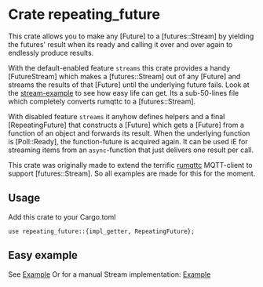 # Crate repeating_future

This crate allows you to make any [Future] to a [futures::Stream] by yielding the futures' result when its ready and calling it over and over again to endlessly produce results.

With the default-enabled feature `streams` this crate provides a handy [FutureStream] which makes a [futures::Stream] out
of any [Future] and streams the results of that [Future] until the underlying future fails.
Look at the [stream-example](https://github.com/Dirk007/repeating_future/blob/master/src/examples/stream.rs) to see how easy life can get. Its a sub-50-lines file which completely converts rumqttc to a [futures::Stream].

With disabled feature `streams` it anyhow defines helpers and a final [RepeatingFuture] that
constructs a [Future] which gets a [Future] from a function of an object and forwards its result. When the underlying function is [Poll::Ready], the function-future is acquired again.
It can be used iE for streaming items from an `async`-function that just delivers one
result per call.

This crate was originally made to extend the terrific [rumqttc](https://docs.rs/rumqttc/0.10.0/rumqttc/) MQTT-client to
support [futures::Stream]. So all examples are made for this for the moment.

## Usage

Add this crate to your Cargo.toml
```
use repeating_future::{impl_getter, RepeatingFuture};
```

## Easy example
See [Example](examples/stream.rs)
Or for a manual Stream implementation: [Example](examples/manual.rs)
